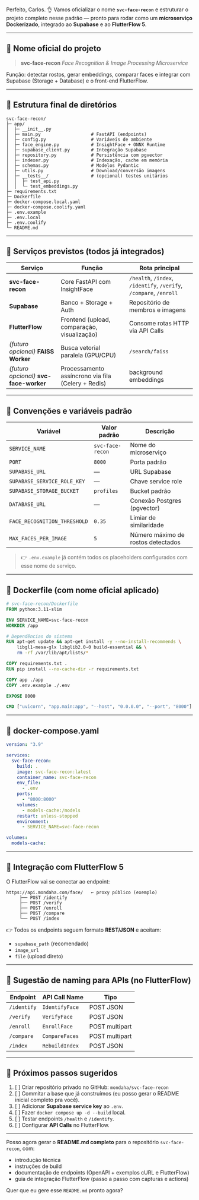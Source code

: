 Perfeito, Carlos. 👌
Vamos oficializar o nome **`svc-face-recon`** e estruturar o projeto completo nesse padrão — pronto para rodar como um **microserviço Dockerizado**, integrado ao **Supabase** e ao **FlutterFlow 5**.

---

## 🧩 Nome oficial do projeto

> **svc-face-recon**
> *Face Recognition & Image Processing Microservice*

Função: detectar rostos, gerar embeddings, comparar faces e integrar com Supabase (Storage + Database) e o front-end FlutterFlow.

---

## 📁 Estrutura final de diretórios

```
svc-face-recon/
├─ app/
│  ├─ __init__.py
│  ├─ main.py                   # FastAPI (endpoints)
│  ├─ config.py                 # Variáveis de ambiente
│  ├─ face_engine.py            # InsightFace + ONNX Runtime
│  ├─ supabase_client.py        # Integração Supabase
│  ├─ repository.py             # Persistência com pgvector
│  ├─ indexer.py                # Indexação, cache em memória
│  ├─ schemas.py                # Modelos Pydantic
│  ├─ utils.py                  # Download/conversão imagens
│  ├─ __tests__/                # (opcional) testes unitários
│  │  ├─ test_api.py
│  │  └─ test_embeddings.py
├─ requirements.txt
├─ Dockerfile
├─ docker-compose.local.yaml
├─ docker-compose.coolify.yaml
├─ .env.example
├─ .env.local
├─ .env.coolify
└─ README.md
```

---

## 🧠 Serviços previstos (todos já integrados)

| Serviço                                 | Função                                             | Rota principal                                                     |
| --------------------------------------- | -------------------------------------------------- | ------------------------------------------------------------------ |
| **svc-face-recon**                      | Core FastAPI com InsightFace                       | `/health`, `/index`, `/identify`, `/verify`, `/compare`, `/enroll` |
| **Supabase**                            | Banco + Storage + Auth                             | Repositório de membros e imagens                                   |
| **FlutterFlow**                         | Frontend (upload, comparação, visualização)        | Consome rotas HTTP via API Calls                                   |
| *(futuro opcional)* **FAISS Worker**    | Busca vetorial paralela (GPU/CPU)                  | `/search/faiss`                                                    |
| *(futuro opcional)* **svc-face-worker** | Processamento assíncrono via fila (Celery + Redis) | background embeddings                                              |

---

## 🧱 Convenções e variáveis padrão

| Variável                     | Valor padrão     | Descrição                          |
| ---------------------------- | ---------------- | ---------------------------------- |
| `SERVICE_NAME`               | `svc-face-recon` | Nome do microserviço               |
| `PORT`                       | `8000`           | Porta padrão                       |
| `SUPABASE_URL`               | —                | URL Supabase                       |
| `SUPABASE_SERVICE_ROLE_KEY`  | —                | Chave service role                 |
| `SUPABASE_STORAGE_BUCKET`    | `profiles`       | Bucket padrão                      |
| `DATABASE_URL`               | —                | Conexão Postgres (pgvector)        |
| `FACE_RECOGNITION_THRESHOLD` | `0.35`           | Limiar de similaridade             |
| `MAX_FACES_PER_IMAGE`        | `5`              | Número máximo de rostos detectados |

> 👉 `.env.example` já contém todos os placeholders configurados com esse nome de serviço.

---

## 🐳 Dockerfile (com nome oficial aplicado)

```dockerfile
# svc-face-recon/Dockerfile
FROM python:3.11-slim

ENV SERVICE_NAME=svc-face-recon
WORKDIR /app

# Dependências do sistema
RUN apt-get update && apt-get install -y --no-install-recommends \
    libgl1-mesa-glx libglib2.0-0 build-essential && \
    rm -rf /var/lib/apt/lists/*

COPY requirements.txt .
RUN pip install --no-cache-dir -r requirements.txt

COPY app ./app
COPY .env.example ./.env

EXPOSE 8000

CMD ["uvicorn", "app.main:app", "--host", "0.0.0.0", "--port", "8000"]
```

---

## 🐙 docker-compose.yaml

```yaml
version: "3.9"

services:
  svc-face-recon:
    build: .
    image: svc-face-recon:latest
    container_name: svc-face-recon
    env_file:
      - .env
    ports:
      - "8000:8000"
    volumes:
      - models-cache:/models
    restart: unless-stopped
    environment:
      - SERVICE_NAME=svc-face-recon

volumes:
  models-cache:
```

---

## 🔗 Integração com FlutterFlow 5

O FlutterFlow vai se conectar ao endpoint:

```
https://api.mondaha.com/face/   ← proxy público (exemplo)
     ├── POST /identify
     ├── POST /verify
     ├── POST /enroll
     ├── POST /compare
     └── POST /index
```

👉 Todos os endpoints seguem formato **REST/JSON** e aceitam:

* `supabase_path` (recomendado)
* `image_url`
* `file` (upload direto)

---

## 🧩 Sugestão de naming para APIs (no FlutterFlow)

| Endpoint    | API Call Name  | Tipo           |
| ----------- | -------------- | -------------- |
| `/identify` | `IdentifyFace` | POST JSON      |
| `/verify`   | `VerifyFace`   | POST JSON      |
| `/enroll`   | `EnrollFace`   | POST multipart |
| `/compare`  | `CompareFaces` | POST multipart |
| `/index`    | `RebuildIndex` | POST JSON      |

---

## 🧠 Próximos passos sugeridos

1. [ ] Criar repositório privado no GitHub: `mondaha/svc-face-recon`
2. [ ] Commitar a base que já construímos (eu posso gerar o README inicial completo pra você).
3. [ ] Adicionar **Supabase service key** ao `.env`.
4. [ ] Fazer `docker compose up -d --build` local.
5. [ ] Testar endpoints `/health` e `/identify`.
6. [ ] Configurar **API Calls** no FlutterFlow.

---

Posso agora gerar o **README.md completo** para o repositório `svc-face-recon`, com:

* introdução técnica
* instruções de build
* documentação de endpoints (OpenAPI + exemplos cURL e FlutterFlow)
* guia de integração FlutterFlow (passo a passo com capturas e actions)

Quer que eu gere esse `README.md` pronto agora?
